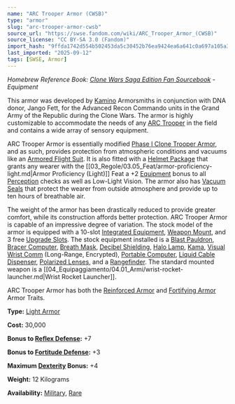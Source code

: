 ```yaml
---
name: "ARC Trooper Armor (CWSB)"
type: "armor"
slug: "arc-trooper-armor-cwsb"
source_url: "https://swse.fandom.com/wiki/ARC_Trooper_Armor_(CWSB)"
source_license: "CC BY-SA 3.0 (Fandom)"
import_hash: "9ffda1742d554b502453da5c30452b76ea9424ea6a641c0a697a105a32f49ac5"
last_imported: "2025-09-12"
tags: [SWSE, Armor]
---
```

*Homebrew Reference Book: [Clone Wars Saga Edition Fan Sourcebook](https://swse.fandom.com/wiki/Clone_Wars_Saga_Edition_Fan_Sourcebook) - Equipment*

This armor was developed by [Kamino](https://swse.fandom.com/wiki/Kamino) Armorsmiths in conjunction with DNA donor, Jango Fett, for the Advanced Recon Commando units in the Grand Army of the Republic during the Clone Wars. The armor is highly customizable to accommodate the needs of any [ARC Trooper](https://swse.fandom.com/wiki/ARC_Trooper) in the field and contains a wide array of sensory equipment.

ARC Trooper Armor is essentially modified [Phase I Clone Trooper Armor](https://swse.fandom.com/wiki/Phase_I_Clone_Trooper_Armor), and as such, provides protection from atmospheric conditions and vacuums like an [Armored Flight Suit](https://swse.fandom.com/wiki/Armored_Flight_Suit). It is also fitted with a [Helmet Package](https://swse.fandom.com/wiki/Helmet_Package) that grants any wearer with the [[03_Regole/03.05_Feat/armor-proficiency-light.md|Armor Proficiency (Light)]] Feat a +2 [Equipment](https://swse.fandom.com/wiki/Equipment) bonus to all [Perception](https://swse.fandom.com/wiki/Perception) checks as well as Low-Light Vision. The armor also has [Vacuum Seals](https://swse.fandom.com/wiki/Vacuum_Seals) that protect the wearer from outside atmosphere and provide up to ten hours of breathable air.

The weight of the armor has been drastically reduced to provide greater comfort, while its construction affords better protection. ARC Trooper Armor is capable of an impressive degree of variation. The stock model of the armor is equipped with a 10-slot [Integrated Equipment](https://swse.fandom.com/wiki/Integrated_Equipment), [Weapon Mount](https://swse.fandom.com/wiki/Weapon_Mount), and 3 free [Upgrade Slots](https://swse.fandom.com/wiki/Upgrade_Slots). The stock equipment installed is a [Blast Pauldron](https://swse.fandom.com/wiki/Blast_Pauldron), [Bracer Computer](https://swse.fandom.com/wiki/Bracer_Computer), [Breath Mask](https://swse.fandom.com/wiki/Breath_Mask), [Decibel Shielding](https://swse.fandom.com/wiki/Decibel_Shielding), [Halo Lamp](https://swse.fandom.com/wiki/Halo_Lamp), [Kama](https://swse.fandom.com/wiki/Kama), [Visual Wrist Comm](https://swse.fandom.com/wiki/Visual_Wrist_Comm) (Long-Range, Encrypted), [Portable Computer](https://swse.fandom.com/wiki/Portable_Computer), [Liquid Cable Dispenser](https://swse.fandom.com/wiki/Liquid_Cable_Dispenser), [Polarized Lenses](https://swse.fandom.com/wiki/Polarized_Lenses), and a [Rangefinder](https://swse.fandom.com/wiki/Rangefinder). The standard mounted weapon is a [[04_Equipaggiamento/04.01_Armi/wrist-rocket-launcher.md|Wrist Rocket Launcher]].

ARC Trooper Armor has both the [Reinforced Armor](https://swse.fandom.com/wiki/Reinforced_Armor) and [Fortifying Armor](https://swse.fandom.com/wiki/Fortifying_Armor) Armor Traits.

**Type:** [Light Armor](https://swse.fandom.com/wiki/Light_Armor)

**Cost:** 30,000

**Bonus to [Reflex Defense](https://swse.fandom.com/wiki/Reflex_Defense):** +7

**Bonus to [Fortitude Defense](https://swse.fandom.com/wiki/Fortitude_Defense):** +3

**Maximum [Dexterity](https://swse.fandom.com/wiki/Dexterity) Bonus:** +4

**Weight:** 12 Kilograms

**Availability:** [Military](https://swse.fandom.com/wiki/Military), [Rare](https://swse.fandom.com/wiki/Rare)